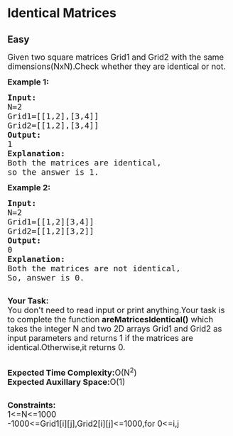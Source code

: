 # Identical Matrices
## Easy
<div class="problems_problem_content__Xm_eO"><p><span style="font-size:18px">Given two square matrices Grid1 and Grid2 with the same dimensions(NxN).Check whether they are identical or not.</span></p>

<p><span style="font-size:18px"><strong>Example 1:</strong></span></p>

<pre><span style="font-size:18px"><strong>Input:</strong>
N=2
Grid1=[[1,2],[3,4]]
Grid2=[[1,2],[3,4]]
<strong>Output:</strong>
1
<strong>Explanation:</strong>
Both the matrices are identical,
so the answer is 1.</span></pre>

<p><span style="font-size:18px"><strong>Example 2:</strong></span></p>

<pre><span style="font-size:18px"><strong>Input:</strong>
N=2
Grid1=[[1,2][3,4]]
Grid2=[[1,2][3,2]]
<strong>Output:</strong>
0
<strong>Explanation:</strong>
Both the matrices are not identical,
So, answer is 0.</span></pre>

<p><br>
<span style="font-size:18px"><strong>Your Task:</strong><br>
You don't need to read input or print anything.Your task is to complete the function <strong>areMatricesIdentical()</strong> which takes the integer N and two 2D arrays Grid1 and Grid2 as input parameters and returns 1 if the matrices are identical.Otherwise,it returns 0.</span></p>

<p><br>
<span style="font-size:18px"><strong>Expected Time Complexity:</strong>O(N<sup>2</sup>)<br>
<strong>Expected Auxillary Space:</strong>O(1)</span></p>

<p><br>
<span style="font-size:18px"><strong>Constraints:</strong><br>
1&lt;=N&lt;=1000<br>
-1000&lt;=Grid1[i][j],Grid2[i][j]&lt;=1000,for 0&lt;=i,j</span></p>
</div>
